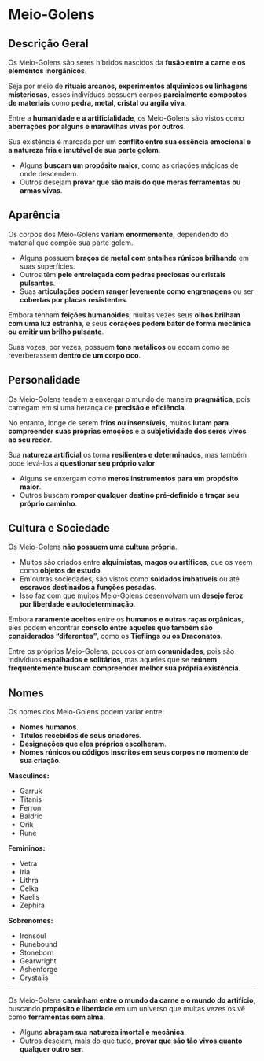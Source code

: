 # Meio-Golens

## Descrição Geral
Os Meio-Golens são seres híbridos nascidos da **fusão entre a carne e os elementos inorgânicos**.  

Seja por meio de **rituais arcanos, experimentos alquímicos ou linhagens misteriosas**, esses indivíduos possuem corpos **parcialmente compostos de materiais** como **pedra, metal, cristal ou argila viva**.  

Entre a **humanidade e a artificialidade**, os Meio-Golens são vistos como **aberrações por alguns e maravilhas vivas por outros**.  

Sua existência é marcada por um **conflito entre sua essência emocional e a natureza fria e imutável de sua parte golem**.  

- Alguns **buscam um propósito maior**, como as criações mágicas de onde descendem.  
- Outros desejam **provar que são mais do que meras ferramentas ou armas vivas**.  

## Aparência
Os corpos dos Meio-Golens **variam enormemente**, dependendo do material que compõe sua parte golem.  

- Alguns possuem **braços de metal com entalhes rúnicos brilhando** em suas superfícies.  
- Outros têm **pele entrelaçada com pedras preciosas ou cristais pulsantes**.  
- Suas **articulações podem ranger levemente como engrenagens** ou ser **cobertas por placas resistentes**.  

Embora tenham **feições humanoides**, muitas vezes seus **olhos brilham com uma luz estranha**, e seus **corações podem bater de forma mecânica ou emitir um brilho pulsante**.  

Suas vozes, por vezes, possuem **tons metálicos** ou ecoam como se reverberassem **dentro de um corpo oco**.  

## Personalidade
Os Meio-Golens tendem a enxergar o mundo de maneira **pragmática**, pois carregam em si uma herança de **precisão e eficiência**.  

No entanto, longe de serem **frios ou insensíveis**, muitos **lutam para compreender suas próprias emoções** e a **subjetividade dos seres vivos ao seu redor**.  

Sua **natureza artificial** os torna **resilientes e determinados**, mas também pode levá-los a **questionar seu próprio valor**.  

- Alguns se enxergam como **meros instrumentos para um propósito maior**.  
- Outros buscam **romper qualquer destino pré-definido e traçar seu próprio caminho**.  

## Cultura e Sociedade
Os Meio-Golens **não possuem uma cultura própria**.  

- Muitos são criados entre **alquimistas, magos ou artífices**, que os veem como **objetos de estudo**.  
- Em outras sociedades, são vistos como **soldados imbatíveis** ou até **escravos destinados a funções pesadas**.  
- Isso faz com que muitos Meio-Golens desenvolvam um **desejo feroz por liberdade e autodeterminação**.  

Embora **raramente aceitos** entre os **humanos e outras raças orgânicas**, eles podem encontrar **consolo entre aqueles que também são considerados “diferentes”**, como os **Tieflings ou os Draconatos**.  

Entre os próprios Meio-Golens, poucos criam **comunidades**, pois são indivíduos **espalhados e solitários**, mas aqueles que se **reúnem frequentemente buscam compreender melhor sua própria existência**.  

## Nomes
Os nomes dos Meio-Golens podem variar entre:  
- **Nomes humanos**.  
- **Títulos recebidos de seus criadores**.  
- **Designações que eles próprios escolheram**.  
- **Nomes rúnicos ou códigos inscritos em seus corpos no momento de sua criação**.  

**Masculinos:**  
- Garruk  
- Titanis  
- Ferron  
- Baldric  
- Orik  
- Rune  

**Femininos:**  
- Vetra  
- Iria  
- Lithra  
- Celka  
- Kaelis  
- Zephira  

**Sobrenomes:**  
- Ironsoul  
- Runebound  
- Stoneborn  
- Gearwright  
- Ashenforge  
- Crystalis  

---

Os Meio-Golens **caminham entre o mundo da carne e o mundo do artifício**, buscando **propósito e liberdade** em um universo que muitas vezes os vê como **ferramentas sem alma**.  

- Alguns **abraçam sua natureza imortal e mecânica**.  
- Outros desejam, mais do que tudo, **provar que são tão vivos quanto qualquer outro ser**.  
